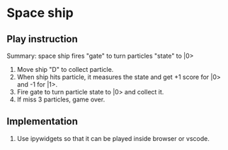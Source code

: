 # Space ship

## Play instruction
Summary: space ship fires "gate" to turn particles "state" to |0>
1. Move ship "D" to collect particle.
2. When ship hits particle, it measures the state and get +1 score for |0> and -1 for |1>.
3. Fire gate to turn particle state to |0> and collect it.
4. If miss 3 particles, game over.

## Implementation

1. Use ipywidgets so that it can be played inside browser or vscode.
